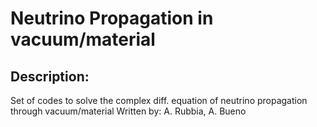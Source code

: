 # Neutrino Propagation in vacuum/material

## Description:
Set of codes to solve the complex diff. equation of neutrino propagation through vacuum/material
Written by: A. Rubbia, A. Bueno

